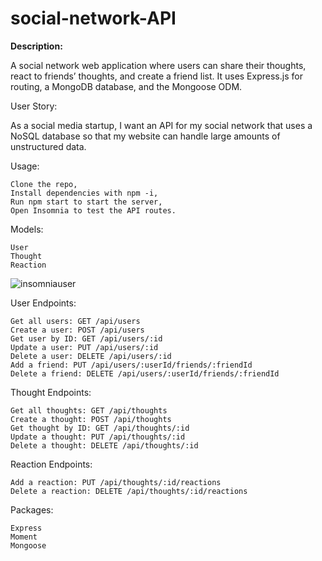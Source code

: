 # social-network-API

**Description:**

A social network web application where users can share their thoughts, react to friends’ thoughts, and create a friend list. It uses Express.js for routing, a MongoDB database, and the Mongoose ODM.

User Story:

As a social media startup, I want an API for my social network that uses a NoSQL database so that my website can handle large amounts of unstructured data.

Usage:

    Clone the repo,
    Install dependencies with npm -i,
    Run npm start to start the server,
    Open Insomnia to test the API routes.

Models:

    User
    Thought
    Reaction 
    
![insomniauser](https://user-images.githubusercontent.com/79805880/147492730-9cb0d59f-4b3f-48d9-ac86-f5ccff65d277.png)


User Endpoints:

    Get all users: GET /api/users
    Create a user: POST /api/users
    Get user by ID: GET /api/users/:id
    Update a user: PUT /api/users/:id
    Delete a user: DELETE /api/users/:id
    Add a friend: PUT /api/users/:userId/friends/:friendId
    Delete a friend: DELETE /api/users/:userId/friends/:friendId

Thought Endpoints:

    Get all thoughts: GET /api/thoughts
    Create a thought: POST /api/thoughts
    Get thought by ID: GET /api/thoughts/:id
    Update a thought: PUT /api/thoughts/:id
    Delete a thought: DELETE /api/thoughts/:id

Reaction Endpoints:

    Add a reaction: PUT /api/thoughts/:id/reactions
    Delete a reaction: DELETE /api/thoughts/:id/reactions
    


Packages:

    Express
    Moment
    Mongoose
